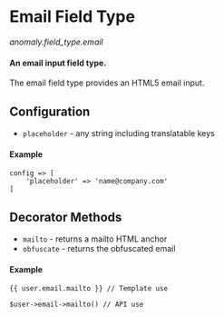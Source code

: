 # Email Field Type

*anomaly.field_type.email*

#### An email input field type.

The email field type provides an HTML5 email input.

## Configuration

- `placeholder` - any string including translatable keys

#### Example

	config => [
	    'placeholder' => 'name@company.com'
	]

## Decorator Methods

- `mailto` - returns a mailto HTML anchor
- `obfuscate` - returns the obfuscated email 

#### Example

	{{ user.email.mailto }} // Template use
	
	$user->email->mailto() // API use
